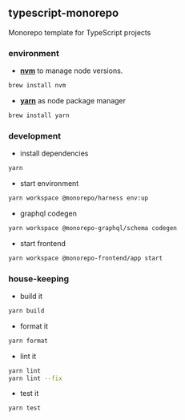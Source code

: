 ## typescript-monorepo

Monorepo template for TypeScript projects

### environment

- **[nvm](https://github.com/nvm-sh/nvm)** to manage node versions.

```bash
brew install nvm
```

- **[yarn](https://yarnpkg.com/)** as node package manager

```bash
brew install yarn
```

### development

- install dependencies

```bash
yarn
```

- start environment

```bash
yarn workspace @monorepo/harness env:up
```

- graphql codegen

```bash
yarn workspace @monorepo-graphql/schema codegen
```

- start frontend

```bash
yarn workspace @monorepo-frontend/app start
```

### house-keeping

- build it

```bash
yarn build
```

- format it

```bash
yarn format
```

- lint it

```bash
yarn lint
yarn lint --fix
```

- test it

```bash
yarn test
```

